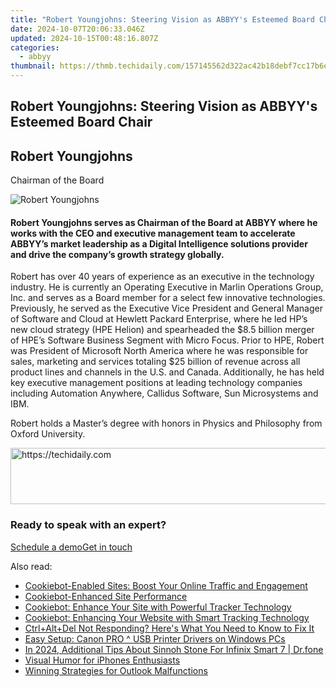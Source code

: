 ```yaml
---
title: "Robert Youngjohns: Steering Vision as ABBYY's Esteemed Board Chair"
date: 2024-10-07T20:06:33.046Z
updated: 2024-10-15T00:48:16.807Z
categories:
  - abbyy
thumbnail: https://thmb.techidaily.com/157145562d322ac42b18debf7cc17b6e328143a79a361dfc0ab65e3b0afbaf26.jpg
---
```


## Robert Youngjohns: Steering Vision as ABBYY's Esteemed Board Chair

## Robert Youngjohns

Chairman of the Board

![Robert Youngjohns](https://content.abbyy.com/-/media/project/abbyy/abbyy/company/management/headshots/cards-headshots/1486x836-robert-youngjohns.jpg?h=836&iar=0&w=1486)

#### Robert Youngjohns serves as Chairman of the Board at ABBYY where he works with the CEO and executive management team to accelerate ABBYY’s market leadership as a Digital Intelligence solutions provider and drive the company’s growth strategy globally.

Robert has over 40 years of experience as an executive in the technology industry. He is currently an Operating Executive in Marlin Operations Group, Inc. and serves as a Board member for a select few innovative technologies. Previously, he served as the Executive Vice President and General Manager of Software and Cloud at Hewlett Packard Enterprise, where he led HP’s new cloud strategy (HPE Helion) and spearheaded the $8.5 billion merger of HPE’s Software Business Segment with Micro Focus. Prior to HPE, Robert was President of Microsoft North America where he was responsible for sales, marketing and services totaling $25 billion of revenue across all product lines and channels in the U.S. and Canada. Additionally, he has held key executive management positions at leading technology companies including Automation Anywhere, Callidus Software, Sun Microsystems and IBM.

Robert holds a Master’s degree with honors in Physics and Philosophy from Oxford University.

<!-- affiliate ads begin -->
<a href="https://aligracehair.sjv.io/c/5597632/1948881/19272" target="_top" id="1948881">
  <img src="//a.impactradius-go.com/display-ad/19272-1948881" border="0" alt="https://techidaily.com" width="728" height="90"/>
</a>
<img height="0" width="0" src="https://aligracehair.sjv.io/i/5597632/1948881/19272" style="position:absolute;visibility:hidden;" border="0" />
<!-- affiliate ads end -->

### Ready to speak with an expert?

[Schedule a demo](https://tools.techidaily.com/abbyy/products/)[Get in touch](https://tools.techidaily.com/abbyy/products/)

<ins class="adsbygoogle"
     style="display:block"
     data-ad-format="autorelaxed"
     data-ad-client="ca-pub-7571918770474297"
     data-ad-slot="1223367746"></ins>

<ins class="adsbygoogle"
     style="display:block"
     data-ad-client="ca-pub-7571918770474297"
     data-ad-slot="8358498916"
     data-ad-format="auto"
     data-full-width-responsive="true"></ins>

<span class="atpl-alsoreadstyle">Also read:</span>
<div><ul>
<li><a href="https://solve-popular.techidaily.com/cookiebot-enabled-sites-boost-your-online-traffic-and-engagement/"><u>Cookiebot-Enabled Sites: Boost Your Online Traffic and Engagement</u></a></li>
<li><a href="https://solve-popular.techidaily.com/cookiebot-enhanced-site-performance/"><u>Cookiebot-Enhanced Site Performance</u></a></li>
<li><a href="https://solve-popular.techidaily.com/cookiebot-enhance-your-site-with-powerful-tracker-technology/"><u>Cookiebot: Enhance Your Site with Powerful Tracker Technology</u></a></li>
<li><a href="https://solve-popular.techidaily.com/cookiebot-enhancing-your-website-with-smart-tracking-technology/"><u>Cookiebot: Enhancing Your Website with Smart Tracking Technology</u></a></li>
<li><a href="https://win-howtos.techidaily.com/1723207891986-ctrlplusaltplusdel-not-responding-heres-what-you-need-to-know-to-fix-it/"><u>Ctrl+Alt+Del Not Responding? Here's What You Need to Know to Fix It</u></a></li>
<li><a href="https://driver-download.techidaily.com/easy-setup-canon-pro-usb-printer-drivers-on-windows-pcs/"><u>Easy Setup: Canon PRO ^ USB Printer Drivers on Windows PCs</u></a></li>
<li><a href="https://android-pokemon-go.techidaily.com/in-2024-additional-tips-about-sinnoh-stone-for-infinix-smart-7-drfone-by-drfone-virtual-android/"><u>In 2024, Additional Tips About Sinnoh Stone For Infinix Smart 7 | Dr.fone</u></a></li>
<li><a href="https://fox-friendly.techidaily.com/visual-humor-for-iphones-enthusiasts/"><u>Visual Humor for iPhones Enthusiasts</u></a></li>
<li><a href="https://win11-tips.techidaily.com/winning-strategies-for-outlook-malfunctions/"><u>Winning Strategies for Outlook Malfunctions</u></a></li>
</ul></div>

